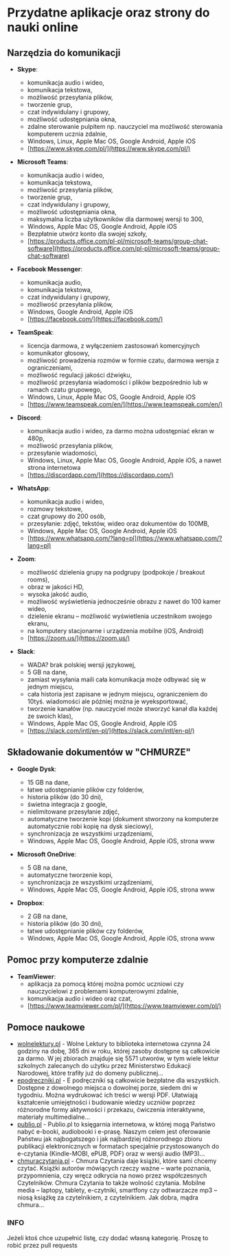 # Przydatne aplikacje oraz strony do nauki online

## Narzędzia do komunikacji

* **Skype**:
  - komunikacja audio i wideo,
  - komunikacja tekstowa,
  - możliwość przesyłania plików,
  - tworzenie grup,
  - czat indywidulany i grupowy,
  - możliwość udostępniania okna,
  - zdalne sterowanie pulpitem np. nauczyciel ma możliwość sterowania komputerem ucznia zdalnie,
  - Windows, Linux, Apple Mac OS, Google Android, Apple iOS
  - [https://www.skype.com/pl/](https://www.skype.com/pl/)

* **Microsoft Teams**:
  - komunikacja audio i wideo,
  - komunikacja tekstowa,
  - możliwość przesyłania plików,
  - tworzenie grup,
  - czat indywidulany i grupowy,
  - możliwość udostępniania okna,
  - maksymalna liczba użytkowników dla darmowej wersji to 300,
  - Windows, Apple Mac OS, Google Android, Apple iOS
  - Bezpłatnie utwórz konto dla swojej szkoły, 
  - [https://products.office.com/pl-pl/microsoft-teams/group-chat-software](https://products.office.com/pl-pl/microsoft-teams/group-chat-software)

* **Facebook Messenger**:
  - komunikacja audio,
  - komunikacja tekstowa,
  - czat indywidulany i grupowy,
  - możliwość przesyłania plików,
  - Windows, Google Android, Apple iOS
  - [https://facebook.com/](https://facebook.com/)

* **TeamSpeak**:
  - licencja darmowa, z wyłączeniem zastosowań komercyjnych
  - komunikator głosowy,
  - możliwość prowadzenia rozmów w formie czatu, darmowa wersja z ograniczeniami,
  - możliwość regulacji jakości dźwięku,
  - możliwość przesyłania wiadomości i plików bezpośrednio lub w ramach czatu grupowego,
  - Windows, Linux, Apple Mac OS, Google Android, Apple iOS
  - [https://www.teamspeak.com/en/](https://www.teamspeak.com/en/)

* **Discord**:
  - komunikacja audio i wideo, za darmo można udostępniać ekran w 480p,
  - możliwość przesyłania plików,
  - przesyłanie wiadomości,
  - Windows, Linux, Apple Mac OS, Google Android, Apple iOS, a nawet strona internetowa
  - [https://discordapp.com/](https://discordapp.com/)

* **WhatsApp**:
  - komunikacja audio i wideo,
  - rozmowy tekstowe,
  - czat grupowy do 200 osób,
  - przesyłanie: zdjęć, tekstów, wideo oraz dokumentów do 100MB,
  - Windows, Apple Mac OS, Google Android, Apple iOS
  - [https://www.whatsapp.com/?lang=pl](https://www.whatsapp.com/?lang=pl)

* **Zoom**:
  - możliwość dzielenia grupy na podgrupy (podpokoje / breakout rooms),
  - obraz w jakości HD,
  - wysoka jakość audio,
  - możliwość wyświetlenia jednocześnie obrazu z nawet do 100 kamer wideo,
  - dzielenie ekranu – możliwość wyświetlenia uczestnikom swojego ekranu,
  - na komputery stacjonarne i urządzenia mobilne (iOS, Android)
  - [https://zoom.us/](https://zoom.us/)

* **Slack**:
  - WADA? brak polskiej wersji językowej,
  - 5 GB na dane,
  - zamiast wysyłania maili cała komunikacja może odbywać się w jednym miejscu,
  - cała historia jest zapisane w jednym miejscu, ograniczeniem do 10tyś. wiadomości ale później można je wyeksportować,
  - tworzenie kanałów (np. nauczyciel może stworzyć kanał dla każdej ze swoich klas),
  - Windows, Apple Mac OS, Google Android, Apple iOS
  - [https://slack.com/intl/en-pl/](https://slack.com/intl/en-pl/)

## Składowanie dokumentów w "CHMURZE"

* **Google Dysk**:
  - 15 GB na dane,
  - łatwe udostępnianie plików czy folderów,
  - historia plików (do 30 dni),
  - świetna integracja z google,
  - nielimitowane przesyłanie zdjęć,
  - automatyczne tworzenie kopi (dokument stworzony na komputerze automatycznie robi kopię na dysk sieciowy),
  - synchronizacja ze wszystkimi urządzeniami,
  - Windows, Apple Mac OS, Google Android, Apple iOS, strona www

* **Microsoft OneDrive**:
  - 5 GB na dane,
  - automatyczne tworzenie kopi,
  - synchronizacja ze wszystkimi urządzeniami,
  - Windows, Apple Mac OS, Google Android, Apple iOS, strona www

* **Dropbox**:
  - 2 GB na dane,
  - historia plików (do 30 dni),
  - łatwe udostępnianie plików czy folderów,
  - Windows, Apple Mac OS, Google Android, Apple iOS, strona www

## Pomoc przy komputerze zdalnie

* **TeamViewer**:
  - aplikacja za pomocą której można pomóc uczniowi czy nauczycielowi z problemami komputerowymi zdalnie,
  - komunikacja audio i wideo oraz czat,
  - [https://www.teamviewer.com/pl/](https://www.teamviewer.com/pl/)

## Pomoce naukowe

* [wolnelektury.pl](https://wolnelektury.pl/) - Wolne Lektury to biblioteka internetowa czynna 24 godziny na dobę, 365 dni w roku, której zasoby dostępne są całkowicie za darmo. W jej zbiorach znajduje się 5571 utworów, w tym wiele lektur szkolnych zalecanych do użytku przez Ministerstwo Edukacji Narodowej, które trafiły już do domeny publicznej...
* [epodreczniki.pl](https://epodreczniki.pl/) - E podręczniki są całkowicie bezpłatne dla wszystkich. Dostępne z dowolnego miejsca o dowolnej porze, siedem dni w tygodniu. Można wydrukować ich treści w wersji PDF. Ułatwiają kształcenie umiejętności i budowanie wiedzy uczniów poprzez różnorodne formy aktywności i przekazu, ćwiczenia interaktywne, materiały multimedialne...
* [publio.pl](http://www.publio.pl/darmowe.html) - Publio.pl to księgarnia internetowa, w której mogą Państwo nabyć e-booki, audiobooki i e-prasę. Naszym celem jest oferowanie Państwu jak najbogatszego i jak najbardziej różnorodnego zbioru publikacji elektronicznych w formatach specjalnie przystosowanych do e-czytania (Kindle-MOBI, ePUB, PDF) oraz w wersji audio (MP3)...
* [chmuraczytania.pl](http://www.chmuraczytania.pl/catalog.php) - Chmura Czytania daje książki, które sami chcemy czytać. Książki autorów mówiących rzeczy ważne – warte poznania, przypomnienia, czy wręcz odkrycia na nowo przez współczesnych Czytelników. Chmura Czytania to także wolność czytania. Mobilne media – laptopy, tablety, e-czytniki, smartfony czy odtwarzacze mp3 – niosą książkę za czytelnikiem, z czytelnikiem. Jak dobra, mądra chmura...

### INFO

Jeżeli ktoś chce uzupełnić listę, czy dodać własną kategorię. Proszę to robić przez pull requests